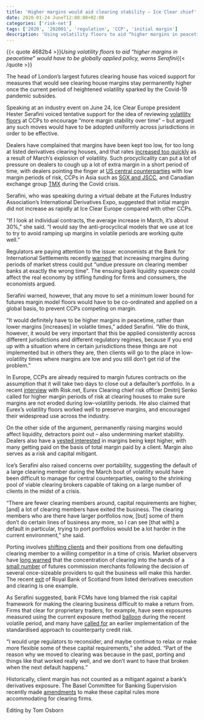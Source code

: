 ```yaml
---
title: 'Higher margins would aid clearing stability – Ice Clear chief'
date: 2020-01-24 JuneT12:00:00+02:00
categories: ['risk-net']
tags: ['2020', '202001', 'regulation', 'CCP', 'initial margin']
description: 'Using volatility floors to aid “higher margins in peacetime” would have to be globally applied policy, warns Serafini'
---
```


{{< quote 4682b4 >}}_Using volatility floors to aid “higher margins in peacetime” would have to be globally applied policy, warns Serafini_{{< /quote >}}

The head of London’s largest futures clearing house has voiced support for measures that would see clearing house margins stay permanently higher once the current period of heightened volatility sparked by the Covid-19 pandemic subsides.

Speaking at an industry event on June 24, Ice Clear Europe president Hester Serafini voiced tentative support for the idea of reviewing [volatility floors](https://www.risk.net/risk-management/7544296/ccps-failing-to-set-effective-margin-limits-study) at CCPs to encourage “more margin stability over time” – but argued any such moves would have to be adopted uniformly across jurisdictions in order to be effective.

Dealers have complained that margins have been kept too low, for too long at listed derivatives clearing houses, and that rates [increased too quickly](https://www.risk.net/risk-management/7501541/oil-price-shock-triggers-big-margin-calls) as a result of March’s explosion of volatility. Such procyclicality can put a lot of pressure on dealers to cough up a lot of extra margin in a short period of time, with dealers pointing the finger at [US central counterparties](https://www.risk.net/risk-management/7506216/coronavirus-rout-revives-attacks-on-futures-margining) with low margin periods of risk, CCPs in Asia such as [SGX and JSCC](https://www.risk.net/risk-management/7513451/asia-ccps-forced-to-hike-margins-rapidly-during-equities-rout), and Canadian exchange group [TMX](https://www.risk.net/risk-management/7522851/members-revolt-forces-tmx-to-back-down-on-blanket-margin-hike) during the Covid crisis.

Serafini, who was speaking during a virtual debate at the Futures Industry Association’s International Derivatives Expo, suggested that initial margin did not increase as rapidly at Ice Clear Europe compared with other CCPs.

“If I look at individual contracts, the average increase in March, it’s about 30%,” she said. “I would say the anti-procyclical models that we use at Ice to try to avoid ramping up margins in volatile periods are working quite well.”

Regulators are paying attention to the issue: economists at the Bank for International Settlements recently [warned](https://www.bis.org/publ/bisbull13.pdf) that increasing margins during periods of market stress could put “undue pressure on clearing member banks at exactly the wrong time”. The ensuing bank liquidity squeeze could affect the real economy by stifling funding for firms and consumers, the economists argued.

Serafini warned, however, that any move to set a minimum lower bound for futures margin model floors would have to be co-ordinated and applied on a global basis, to prevent CCPs competing on margin.

“It would definitely have to be higher margins in peacetime, rather than lower margins [increases] in volatile times,” added Serafini. “We do think, however, it would be very important that this be applied consistently across different jurisdictions and different regulatory regimes, because if you end up with a situation where in certain jurisdictions these things are not implemented but in others they are, then clients will go to the place in low-volatility times where margins are low and you still don’t get rid of the problem.”

In Europe, CCPs are already required to margin futures contracts on the assumption that it will take two days to close out a defaulter’s portfolio. In a recent [interview](https://www.risk.net/risk-management/7560786/eurexs-risk-chief-on-the-need-for-boring-models) with Risk.net, Eurex Clearing chief risk officer Dmitrij Senko called for higher margin periods of risk at clearing houses to make sure margins are not eroded during low-volatility periods. He also claimed that Eurex’s volatility floors worked well to preserve margins, and encouraged their widespread use across the industry.

On the other side of the argument, permanently raising margins would affect liquidity, detractors point out – also undermining market stability. Dealers also have a [vested interested](https://www.risk.net/risk-management/6950491/a-look-under-the-hood-of-span-2-cmes-new-margin-engine) in margins being kept higher, with many getting paid on the basis of total margin paid by a client. Margin also serves as a risk and capital mitigant.

Ice’s Serafini also raised concerns over portability, suggesting the default of a large clearing member during the March bout of volatility would have been difficult to manage for central counterparties, owing to the shrinking pool of viable clearing brokers capable of taking on a large number of clients in the midst of a crisis.

“There are fewer clearing members around, capital requirements are higher, [and] a lot of clearing members have exited the business. The clearing members who are there have larger portfolios now, [but] some of them don’t do certain lines of business any more, so I can see [that with] a default in particular, trying to port portfolios would be a lot harder in the current environment,” she said.

Porting involves [shifting clients](https://www.risk.net/risk-management/5073166/cftc-counsel-warns-of-threat-to-clearing-portability) and their positions from one defaulting clearing member to a willing competitor in a time of crisis. Market observers have [long warned](https://www.risk.net/risk-management/3912341/clearing-portability-under-threat-as-fcm-pool-shrinks) that the concentration of clearing into the hands of a [small number](https://www.risk.net/risk-quantum/7563331/client-margin-up-40-at-morgan-stanleys-swaps-unit-in-q1) of futures commission merchants following the decision of several once-sizeable providers to quit the business will make this harder. The recent [exit](https://www.risk.net/risk-management/7517576/rbs-exits-listed-derivatives-trading-and-clearing) of Royal Bank of Scotland from listed derivatives execution and clearing is one example.

As Serafini suggested, bank FCMs have long blamed the risk capital framework for making the clearing business difficult to make a return from. Firms that clear for proprietary traders, for example, have seen exposures measured using the current exposure method [balloon](https://www.risk.net/regulation/7530856/leverage-ratio-squeeze-hits-options-trades) during the recent volatile period, and many have [called for](https://www.risk.net/risk-management/7427951/eu-banks-rue-sa-ccr-mismatch-with-us) an earlier implementation of the standardised approach to counterparty credit risk.

“I would urge regulators to reconsider, and maybe continue to relax or make more flexible some of these capital requirements,” she added. “Part of the reason why we moved to clearing was because in the past, porting and things like that worked really well, and we don’t want to have that broken when the next default happens.”

Historically, client margin has not counted as a mitigant against a bank’s derivatives exposure. The Basel Committee for Banking Supervision recently made [amendments](http://www.risk.net/regulation/6747066/basel-closes-in-on-im-offset-for-leverage-ratio) to make these capital rules more accommodating for clearing firms.

Editing by Tom Osborn

